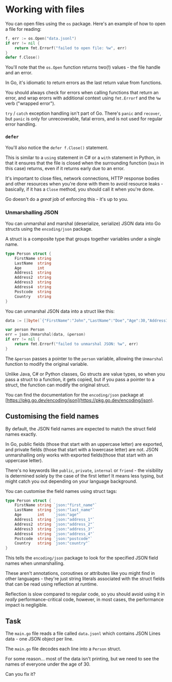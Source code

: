 # Working with files

You can open files using the `os` package. Here's an example of how to open a file for reading:

```go
f, err := os.Open("data.jsonl")
if err != nil {
    return fmt.Errorf("failed to open file: %w", err)
}
defer f.Close()
```

You'll note that the `os.Open` function returns two(!) values - the file handle and an error.

In Go, it's idiomatic to return errors as the last return value from functions.

You should always check for errors when calling functions that return an error, and wrap erorrs with additional context using `fmt.Errorf` and the `%w` verb ("wrapped error").

`try` / `catch` exception handling isn't part of Go. There's `panic` and `recover`, but `panic` is only for unrecoverable, fatal errors, and is not used for regular error handling.

### `defer`

You'll also notice the `defer f.Close()` statement.

This is similar to a `using` statement in C# or a `with` statement in Python, in that it ensures that the file is closed when the surrounding function (`main` in this case) returns, even if it returns early due to an error.

It's important to close files, network connections, HTTP response bodies and other resources when you're done with them to avoid resource leaks - basically, if it has a `Close` method, you should call it when you're done.

Go doesn't do a _great_ job of enforcing this - it's up to you.

### Unmarshalling JSON

You can unmarshal and marshal (deserialize, serialize) JSON data into Go structs using the `encoding/json` package.

A struct is a composite type that groups together variables under a single name.

```go
type Person struct {
	FirstName string
	LastName  string
	Age       int
	Address1  string
	Address2  string
	Address3  string
	Address4  string
	Postcode  string
	Country   string
}
```

You can unmarshal JSON data into a struct like this:

```go
data := []byte(`{"FirstName":"John","LastName":"Doe","Age":30,"Address1":"123 Main St","Address2":"","Address3":"","Address4":"","Postcode":"12345","Country":"USA"}`)

var person Person
err = json.Unmarshal(data, &person)
if err != nil {
    return fmt.Errorf("failed to unmarshal JSON: %w", err)
}
```

The `&person` passes a pointer to the `person` variable, allowing the `Unmarshal` function to modify the original variable.

Unlike Java, C# or Python classes, Go structs are value types, so when you pass a struct to a function, it gets copied, but if you pass a pointer to a struct, the function can modify the original struct.

You can find the documentation for the `encoding/json` package at [https://pkg.go.dev/encoding/json](https://pkg.go.dev/encoding/json).

## Customising the field names

By default, the JSON field names are expected to match the struct field names exactly.

In Go, public fields (those that start with an uppercase letter) are exported, and private fields (those that start with a lowercase letter) are not. JSON unmarshalling only works with exported fields(those that start with an uppercase letter).

There's no keywords like `public`, `private`, `internal` or `friend` - the visibility is determined solely by the case of the first letter! It means less typing, but might catch you out depending on your language background.

You can customise the field names using struct tags:

```go
type Person struct {
	FirstName string `json:"first_name"`
	LastName  string `json:"last_name"`
	Age       int    `json:"age"`
	Address1  string `json:"address_1"`
	Address2  string `json:"address_2"`
	Address3  string `json:"address_3"`
	Address4  string `json:"address_4"`
	Postcode  string `json:"postcode"`
	Country   string `json:"country"`
}
```

This tells the `encoding/json` package to look for the specified JSON field names when unmarshalling.

These aren't annotations, coroutines or attributes like you might find in other languages - they're just string literals associated with the struct fields that can be read using reflection at runtime.

Reflection is slow compared to regular code, so you should avoid using it in _really_ performance-critical code, however, in most cases, the performance impact is negligible.

## Task

The `main.go` file reads a file called `data.jsonl` which contains JSON Lines data - one JSON object per line.

The `main.go` file decodes each line into a `Person` struct.

For some reason... most of the data isn't printing, but we need to see the names of everyone under the age of 30.

Can you fix it?
